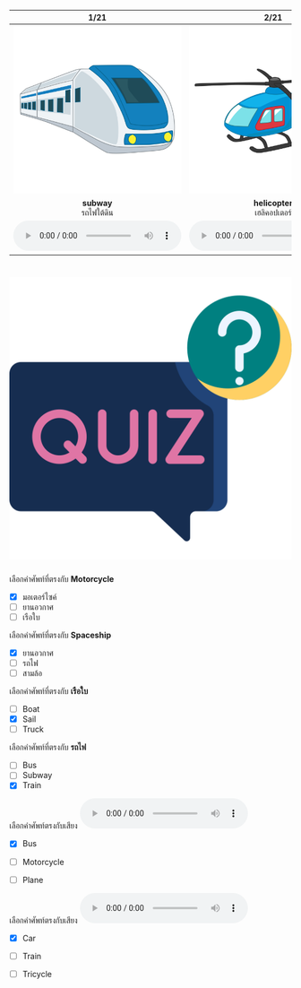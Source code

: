 <div class="carrousel">


|1/21|2/21|3/21|4/21|5/21|6/21|7/21|8/21|9/21|10/21|11/21|12/21|13/21|14/21|15/21|16/21|17/21|18/21|19/21|20/21|21/21|
| :----: | :----: | :----: | :----: | :----: | :----: | :----: | :----: | :----: | :----: | :----: | :----: | :----: | :----: | :----: | :----: | :----: | :----: | :----: | :----: | :----: |
|![](/media/img/vehicles__subway.svg)|![](/media/img/vehicles__helicopter.svg)|![](/media/img/vehicles__van.svg)|![](/media/img/vehicles__motorcycle.svg)|![](/media/img/vehicles__truck.svg)|![](/media/img/vehicles__ship.svg)|![](/media/img/vehicles__tricycle.svg)|![](/media/img/vehicles__bicycle.svg)|![](/media/img/vehicles__spaceship.svg)|![](/media/img/vehicles__bus.svg)|![](/media/img/vehicles__plane.svg)|![](/media/img/vehicles__car.svg)|![](/media/img/vehicles__balloon.svg)|![](/media/img/vehicles__pick-up.svg)|![](/media/img/vehicles__submarine.svg)|![](/media/img/vehicles__train.svg)|![](/media/img/vehicles__boat.svg)|![](/media/img/vehicles__taxi.svg)|![](/media/img/vehicles__sky&#x20;train.svg)|![](/media/img/vehicles__shool&#x20;bus.svg)|![](/media/img/vehicles__sail.svg)|
|**subway**<br>รถไฟใต้ดิน|**helicopter**<br>เฮลิคอปเตอร์|**van**<br>รถตู้|**motorcycle**<br>มอเตอร์ไซค์|**truck**<br>รถบรรทุก|**ship**<br>เรือ|**tricycle**<br>สามล้อ|**bicycle**<br>จักรยาน|**spaceship**<br>ยานอวกาศ|**bus**<br>รถเมล์|**plane**<br>เครื่องบิน|**car**<br>รถยนต์|**balloon**<br>บอลลูน|**pick-up**<br>รถกระบะ|**submarine**<br>เรือดำน้ำ|**train**<br>รถไฟ|**boat**<br>เรือ|**taxi**<br>รถแท็กซี่|**sky train**<br>รถไฟฟ้า|**shool bus**<br>รถโรงเรียน|**sail**<br>เรือใบ|
|![](/media/audio/subway.mp3)|![](/media/audio/helicopter.mp3)|![](/media/audio/van.mp3)|![](/media/audio/motorcycle.mp3)|![](/media/audio/truck.mp3)|![](/media/audio/ship.mp3)|![](/media/audio/tricycle.mp3)|![](/media/audio/bicycle.mp3)|![](/media/audio/spaceship.mp3)|![](/media/audio/bus.mp3)|![](/media/audio/plane.mp3)|![](/media/audio/car.mp3)|![](/media/audio/balloon.mp3)|![](/media/audio/pick-up.mp3)|![](/media/audio/submarine.mp3)|![](/media/audio/train.mp3)|![](/media/audio/boat.mp3)|![](/media/audio/taxi.mp3)|![](/media/audio/sky&#x20;train.mp3)|![](/media/audio/shool&#x20;bus.mp3)|![](/media/audio/sail.mp3)|

</div>



# ![icon](/media/icons/quiz.svg) 


 เลือกคำศัพท์ที่ตรงกับ **Motorcycle**
 - [x] มอเตอร์ไซค์
 - [ ] ยานอวกาศ
 - [ ] เรือใบ

 เลือกคำศัพท์ที่ตรงกับ **Spaceship**
 - [x] ยานอวกาศ
 - [ ] รถไฟ
 - [ ] สามล้อ

 เลือกคำศัพท์ที่ตรงกับ **เรือใบ**
 - [ ] Boat
 - [x] Sail
 - [ ] Truck

 เลือกคำศัพท์ที่ตรงกับ **รถไฟ**
 - [ ] Bus
 - [ ] Subway
 - [x] Train

เลือกคำศัพท์ตรงกับเสียง ![](/media/audio/bus.mp3) 
 - [x] Bus
 - [ ] Motorcycle
 - [ ] Plane


เลือกคำศัพท์ตรงกับเสียง ![](/media/audio/car.mp3) 
 - [x] Car
 - [ ] Train
 - [ ] Tricycle

